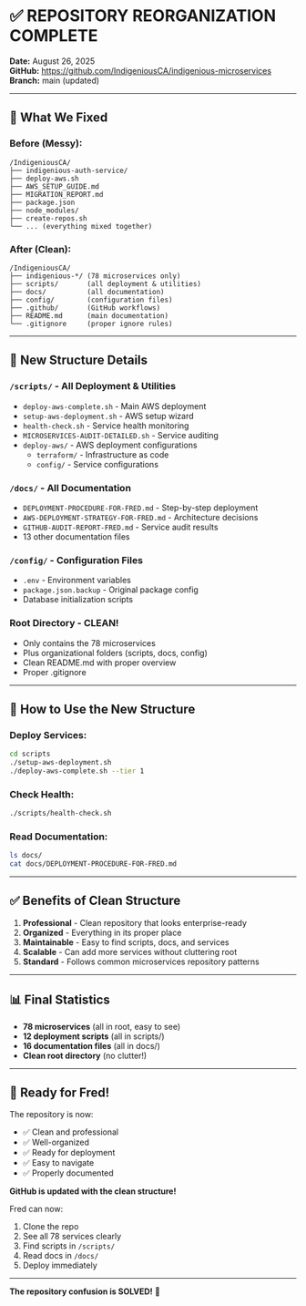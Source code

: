 # ✅ REPOSITORY REORGANIZATION COMPLETE

**Date:** August 26, 2025  
**GitHub:** https://github.com/IndigeniousCA/indigenious-microservices  
**Branch:** main (updated)

---

## 🎯 What We Fixed

### Before (Messy):
```
/IndigeniousCA/
├── indigenious-auth-service/
├── deploy-aws.sh
├── AWS_SETUP_GUIDE.md
├── MIGRATION_REPORT.md
├── package.json
├── node_modules/
├── create-repos.sh
└── ... (everything mixed together)
```

### After (Clean):
```
/IndigeniousCA/
├── indigenious-*/ (78 microservices only)
├── scripts/       (all deployment & utilities)
├── docs/          (all documentation)
├── config/        (configuration files)
├── .github/       (GitHub workflows)
├── README.md      (main documentation)
└── .gitignore     (proper ignore rules)
```

---

## 📁 New Structure Details

### `/scripts/` - All Deployment & Utilities
- `deploy-aws-complete.sh` - Main AWS deployment
- `setup-aws-deployment.sh` - AWS setup wizard
- `health-check.sh` - Service health monitoring
- `MICROSERVICES-AUDIT-DETAILED.sh` - Service auditing
- `deploy-aws/` - AWS deployment configurations
  - `terraform/` - Infrastructure as code
  - `config/` - Service configurations

### `/docs/` - All Documentation
- `DEPLOYMENT-PROCEDURE-FOR-FRED.md` - Step-by-step deployment
- `AWS-DEPLOYMENT-STRATEGY-FOR-FRED.md` - Architecture decisions
- `GITHUB-AUDIT-REPORT-FRED.md` - Service audit results
- 13 other documentation files

### `/config/` - Configuration Files
- `.env` - Environment variables
- `package.json.backup` - Original package config
- Database initialization scripts

### Root Directory - CLEAN! 
- Only contains the 78 microservices
- Plus organizational folders (scripts, docs, config)
- Clean README.md with proper overview
- Proper .gitignore

---

## 🚀 How to Use the New Structure

### Deploy Services:
```bash
cd scripts
./setup-aws-deployment.sh
./deploy-aws-complete.sh --tier 1
```

### Check Health:
```bash
./scripts/health-check.sh
```

### Read Documentation:
```bash
ls docs/
cat docs/DEPLOYMENT-PROCEDURE-FOR-FRED.md
```

---

## ✅ Benefits of Clean Structure

1. **Professional** - Clean repository that looks enterprise-ready
2. **Organized** - Everything in its proper place
3. **Maintainable** - Easy to find scripts, docs, and services
4. **Scalable** - Can add more services without cluttering root
5. **Standard** - Follows common microservices repository patterns

---

## 📊 Final Statistics

- **78 microservices** (all in root, easy to see)
- **12 deployment scripts** (all in scripts/)
- **16 documentation files** (all in docs/)
- **Clean root directory** (no clutter!)

---

## 🎯 Ready for Fred!

The repository is now:
- ✅ Clean and professional
- ✅ Well-organized
- ✅ Ready for deployment
- ✅ Easy to navigate
- ✅ Properly documented

**GitHub is updated with the clean structure!**

Fred can now:
1. Clone the repo
2. See all 78 services clearly
3. Find scripts in `/scripts/`
4. Read docs in `/docs/`
5. Deploy immediately

---

**The repository confusion is SOLVED!** 🎉